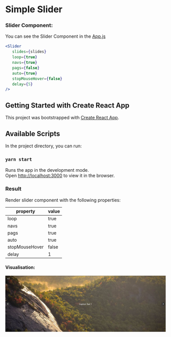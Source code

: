 # Simple Slider

### Slider Component:

You can see the Slider Component in the [App.js](https://github.com/Azusemargl/react-slider/blob/master/src/App.js)

```jsx
<Slider
   slides={slides}
   loop={true}
   navs={true}
   pags={false}
   auto={true}
   stopMouseHover={false}
   delay={5}
/>
```

## Getting Started with Create React App

This project was bootstrapped with [Create React App](https://github.com/facebook/create-react-app).

## Available Scripts

In the project directory, you can run:

### `yarn start`

Runs the app in the development mode.\
Open [http://localhost:3000](http://localhost:3000) to view it in the browser.

### Result

Render slider component with the following properties:

property | value
--- | ---
loop | true
navs | true
pags | true
auto | true
stopMouseHover | false
delay | 1

#### Visualisation:

![result](./public/readme_result.jpg)